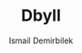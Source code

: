 ---
title: "Dbyll"
github: https://github.com/dbtek/dbyll
demo: http://dbtek.github.io/dbyll/
author: Ismail Demirbilek
draft: true
ssg:
  - Jekyll
cms:
  - No Cms
---